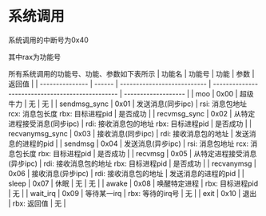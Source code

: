 # 系统调用

系统调用的中断号为0x40

其中rax为功能号

所有系统调用的功能号、功能、参数如下表所示
| 功能名          | 功能号 | 功能                        | 参数                                             | 返回值              |
| --------------- | ------ | --------------------------- | ------------------------------------------------ | ------------------- |
| moo             | 0x00   | 超级牛力                    | 无                                               | 无                  |
| sendmsg_sync    | 0x01   | 发送消息(同步ipc)           | rsi: 消息包地址 rcx: 消息包长度 rbx: 目标进程pid | 是否成功            |
| recvmsg_sync    | 0x02   | 从特定进程接受消息(同步ipc) | rdi: 接收消息包的地址 rbx: 目标进程pid           | 是否成功            |
| recvanymsg_sync | 0x03   | 接收消息(同步ipc)           | rdi: 接收消息包的地址                            | 发送消息的进程的pid |
| sendmsg         | 0x04   | 发送消息(异步ipc)           | rsi: 消息包地址 rcx: 消息包长度 rbx: 目标进程pid | 是否成功            |
| recvmsg         | 0x05   | 从特定进程接受消息(异步ipc) | rdi: 接收消息包的地址 rbx: 目标进程pid           | 是否成功            |
| recvanymsg      | 0x06   | 接收消息(异步ipc)           | rdi: 接收消息包的地址                            | 发送消息的进程的pid |
| sleep           | 0x07   | 休眠                        | 无                                               | 无                  |
| awake           | 0x08   | 唤醒特定进程                | rbx: 目标进程pid                                 | 无                  |
| wait_irq        | 0x09   | 等待某一irq                 | rbx: 等待的irq号                                 | 无                  |
| exit            | 0x10   | 退出                        | rbx: 返回值                                      | 无                  |